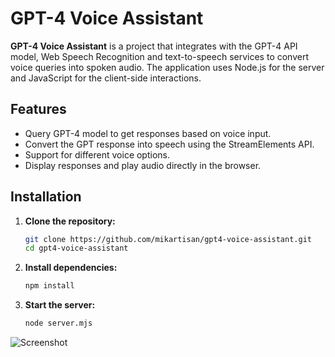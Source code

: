 # GPT-4 Voice Assistant

**GPT-4 Voice Assistant** is a project that integrates with the GPT-4 API model, Web Speech Recognition and text-to-speech services to convert voice queries into spoken audio. The application uses Node.js for the server and JavaScript for the client-side interactions. 

## Features

- Query GPT-4 model to get responses based on voice input.
- Convert the GPT response into speech using the StreamElements API.
- Support for different voice options.
- Display responses and play audio directly in the browser.

## Installation

1. **Clone the repository:**

   ```bash
   git clone https://github.com/mikartisan/gpt4-voice-assistant.git
   cd gpt4-voice-assistant

2. **Install dependencies:**

   ```bash
   npm install

3. **Start the server:**

   ```bash
   node server.mjs

![Screenshot](public/image/ss.PNG)
